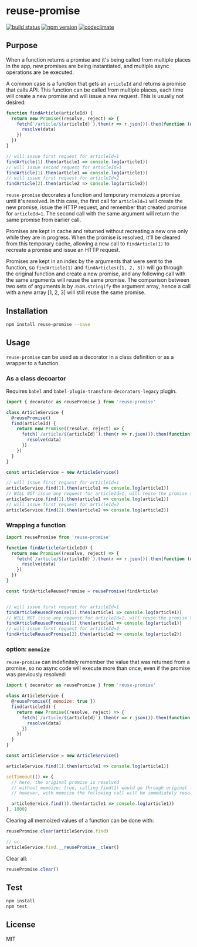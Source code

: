# reuse-promise

[![build status](https://img.shields.io/travis/elado/reuse-promise/master.svg?style=flat-square)](https://travis-ci.org/elado/reuse-promise) [![npm version](https://img.shields.io/npm/v/reuse-promise.svg?style=flat-square)](https://www.npmjs.com/package/reuse-promise) [![codeclimate](https://img.shields.io/codeclimate/github/elado/reuse-promise.svg?style=flat-square)](https://codeclimate.com/github/elado/reuse-promise)

## Purpose

When a function returns a promise and it's being called from multiple places in the app, new promises are being instantiated, and multiple async operations are be executed.

A common case is a function that gets an `articleId` and returns a promise that calls API. This function can be called from multiple places, each time will create a new promise and will issue a new request. This is usually not desired:

```js
function findArticle(articleId) {
  return new Promise((resolve, reject) => {
    fetch(`/article/${articleId}`).then(r => r.json()).then(function (data) {
      resolve(data)
    })
  })
}

// will issue first request for articleId=1
findArticle(1).then(article1 => console.log(article1))
// will issue second request for articleId=1
findArticle(1).then(article1 => console.log(article1))
// will issue first request for articleId=2
findArticle(2).then(article2 => console.log(article2))
```

`reuse-promise` decorates a function and temporary memoizes a promise until it's resolved. In this case, the first call for `articleId=1` will create the new promise, issue the HTTP request, and remember that created promise for `articleId=1`. The second call with the same argument will return the same promise from earlier call.

Promises are kept in cache and returned without recreating a new one only while they are in progress. When the promise is resolved, it'll be cleared from this temporary cache, allowing a new call to `findArticle(1)` to recreate a promise and issue an HTTP request.

Promises are kept in an index by the arguments that were sent to the function, so `findArticle(1)` and `findArticles([1, 2, 3])` will go through the original function and create a new promise, and any following call with the same arguments will reuse the same promise. The comparison between two sets of arguments is by `JSON.stringify` the argument array, hence a call with a new array [1, 2, 3] will still reuse the same promise.

## Installation

```sh
npm install reuse-promise --save
```

## Usage

`reuse-promise` can be used as a decorator in a class definition or as a wrapper to a function.

### As a class decoartor

Requires `babel` and `babel-plugin-transform-decorators-legacy` plugin.

```js
import { decorator as reusePromise } from 'reuse-promise'

class ArticleService {
  @reusePromise()
  find(articleId) {
    return new Promise((resolve, reject) => {
      fetch(`/article/${articleId}`).then(r => r.json()).then(function (data) {
        resolve(data)
      })
    })
  }
}

const articleService = new ArticleService()

// will issue first request for articleId=1
articleService.find(1).then(article1 => console.log(article1))
// WILL NOT issue any request for articleId=1, will reuse the promise that was created in previous call
articleService.find(1).then(article1 => console.log(article1))
// will issue first request for articleId=2
articleService.find(2).then(article2 => console.log(article2))
```

### Wrapping a function

```js
import reusePromise from 'reuse-promise'

function findArticle(articleId) {
  return new Promise((resolve, reject) => {
    fetch(`/article/${articleId}`).then(r => r.json()).then(function (data) {
      resolve(data)
    })
  })
}

const findArticleReusedPromise = reusePromise(findArticle)


// will issue first request for articleId=1
findArticleReusedPromise(1).then(article1 => console.log(article1))
// WILL NOT issue any request for articleId=1, will reuse the promise that was created in previous call
findArticleReusedPromise(1).then(article1 => console.log(article1))
// will issue first request for articleId=2
findArticleReusedPromise(2).then(article2 => console.log(article2))
```

### option: `memoize`

`reuse-promise` can indefinitely remember the value that was returned from a promise, so no async code will execute more than once, even if the promise was previously resolved:

```js
import { decorator as reusePromise } from 'reuse-promise'

class ArticleService {
  @reusePromise({ memoize: true })
  find(articleId) {
    return new Promise((resolve, reject) => {
      fetch(`/article/${articleId}`).then(r => r.json()).then(function (data) {
        resolve(data)
      })
    })
  }
}

const articleService = new ArticleService()

articleService.find(1).then(article1 => console.log(article1))

setTimeout(() => {
  // here, the original promise is resolved
  // without memoize: true, calling find(1) would go through original function and create a promise
  // however, with memoize the following call will be immediately resolved with the value

  articleService.find(1).then(article1 => console.log(article1))
}, 1000)
```

Clearing all memoized values of a function can be done with:

```js
reusePromise.clear(articleService.find)

// or
articleService.find.__reusePromise__clear()
```

Clear all:

```js
reusePromise.clear()
```

## Test

```sh
npm install
npm test
```

## License

MIT
